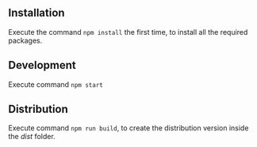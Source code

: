  ## Installation
 Execute the command `npm install` the first time, to install all the required packages.

 ## Development
 Execute command `npm start`

 ## Distribution
 Execute command `npm run build`, to create the distribution version inside the _dist_ folder.
